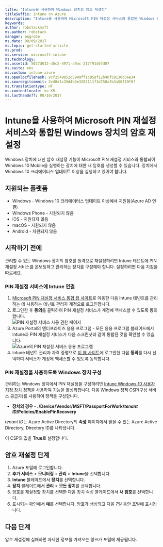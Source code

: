 ```yaml
---
title: "Intune을 사용하여 Windows 장치의 암호 재설정"
titleSuffix: Intune on Azure
description: "Intune을 사용하여 Microsoft PIN 재설정 서비스와 통합된 Windows 장치의 암호를 재설정하는 방법을 알아봅니다.\""
keywords: 
author: robstackmsft
ms.author: robstack
manager: angrobe
ms.date: 08/09/2017
ms.topic: get-started-article
ms.prod: 
ms.service: microsoft-intune
ms.technology: 
ms.assetid: 5027d012-d6c2-4971-a9ac-217f91d67d87
ms.suite: ems
ms.custom: intune-azure
ms.openlocfilehash: 9cf2549852c5949ff1c95af12b40f59136d56e34
ms.sourcegitcommit: 2ed8d1c39d4b3e3282111f1d758afb3a50f19f8f
ms.translationtype: HT
ms.contentlocale: ko-KR
ms.lasthandoff: 08/10/2017
---
```

# <a name="reset-the-passcode-on-windows-devices-integrated-with-the-microsoft-pin-reset-service-using-intune"></a>Intune을 사용하여 Microsoft PIN 재설정 서비스와 통합된 Windows 장치의 암호 재설정

Windows 장치에 대한 암호 재설정 기능이 Microsoft PIN 재설정 서비스와 통합되어 Windows 10 Mobile을 실행하는 장치에 대한 새 암호를 생성할 수 있습니다. 장치에서 Windows 10 크리에이터스 업데이트 이상을 실행하고 있어야 합니다.

## <a name="supported-platforms"></a>지원되는 플랫폼

- Windows - Windows 10 크리에이터스 업데이트 이상에서 지원됨(Azure AD 연결)
- Windows Phone - 지원되지 않음
- iOS - 지원되지 않음
- macOS - 지원되지 않음
- Android - 지원되지 않음


## <a name="before-you-start"></a>시작하기 전에

관리할 수 있는 Windows 장치의 암호를 원격으로 재설정하려면 Intune 테넌트에 PIN 재설정 서비스를 온보딩하고 관리하는 장치를 구성해야 합니다. 설정하려면 다음 지침을 따르세요.

### <a name="connect-intune-with-the-pin-reset-service"></a>PIN 재설정 서비스에 Intune 연결

1. [Microsoft PIN 재설정 서비스 통합 웹 사이트](https://login.windows.net/common/oauth2/authorize?response_type=code&client_id=b8456c59-1230-44c7-a4a2-99b085333e84&resource=https%3A%2F%2Fgraph.windows.net&redirect_uri=https%3A%2F%2Fcred.microsoft.com&state=e9191523-6c2f-4f1d-a4f9-c36f26f89df0&prompt=admin_consent)로 이동한 다음 Intune 테넌트를 관리하는 데 사용하는 테넌트 관리자 계정으로 로그인합니다.
2. 로그인한 후 **동의**를 클릭하여 PIN 재설정 서비스가 계정에 액세스할 수 있도록 동의합니다.<br>
![PIN 재설정 서비스 사용 권한 페이지](./media/pin-reset-service-application.png)
3. Azure Portal의 엔터프라이즈 응용 프로그램 - 모든 응용 프로그램 블레이드에서 Intune과 PIN 재설정 서비스가 다음 스크린샷과 같이 통합된 것을 확인할 수 있습니다.<br>
![Azure의 PIN 재설정 서비스 응용 프로그램](./media/pin-reset-service-home-screen.png)
4. Intune 테넌트 관리자 자격 증명으로 [이 웹 사이트](https://login.windows.net/common/oauth2/authorize?response_type=code&client_id=9115dd05-fad5-4f9c-acc7-305d08b1b04e&resource=https%3A%2F%2Fcred.microsoft.com%2F&redirect_uri=ms-appx-web%3A%2F%2FMicrosoft.AAD.BrokerPlugin%2F9115dd05-fad5-4f9c-acc7-305d08b1b04e&state=6765f8c5-f4a7-4029-b667-46a6776ad611&prompt=admin_consent)에 로그인한 다음 **동의**를 다시 선택하여 서비스가 계정에 액세스할 수 있도록 동의합니다.

### <a name="configure-windows-devices-to-use-pin-reset"></a>PIN 재설정을 사용하도록 Windows 장치 구성

관리하는 Windows 장치에서 PIN 재설정을 구성하려면 [Intune Windows 10 사용자 지정 장치 정책](custom-settings-windows-10.md)을 사용하여 기능을 활성화합니다. 다음 Windows 정책 CSP(구성 서비스 공급자)를 사용하여 정책을 구성합니다.


- **장치의 경우** - **./Device/Vendor/MSFT/PassportForWork/*tenant ID*/Policies/EnablePinRecovery**

*tenant ID*는 Azure Active Directory의 **속성** 페이지에서 얻을 수 있는 Azure Active Directory, Directory ID를 나타냅니다.

이 CSP의 값을 **True**로 설정합니다.

## <a name="steps-to-reset-the-passcode"></a>암호 재설정 단계

1. Azure 포털에 로그인합니다.
2. **추가 서비스** > **모니터링 + 관리** > **Intune**을 선택합니다.
3. **Intune** 블레이드에서 **장치**를 선택합니다.
4. **장치** 블레이드에서 **관리** > **모든 장치**를 선택합니다.
5. 암호를 재설정할 장치를 선택한 다음 장치 속성 블레이드에서 **새 암호**를 선택합니다.
6. 표시되는 확인에서 **예**를 선택합니다. 암호가 생성되고 다음 7일 동안 포털에 표시됩니다.

## <a name="next-steps"></a>다음 단계

암호 재설정에 실패하면 자세한 정보를 가져오는 링크가 포털에 제공됩니다.


